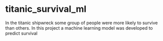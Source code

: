 # titanic_survival_ml
In the titanic shipwreck some group of people were more likely to survive than others. In this project a machine learning model was developed to predict survival
